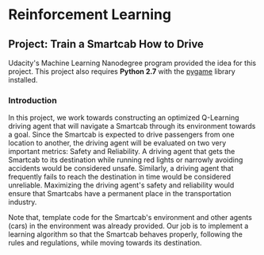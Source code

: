 # Reinforcement Learning
## Project: Train a Smartcab How to Drive

Udacity's Machine Learning Nanodegree program provided the idea for this project. This project also requires **Python 2.7** with the [pygame](https://www.pygame.org/wiki/GettingStarted
) library installed.

### Introduction

In this project, we work towards constructing an optimized Q-Learning driving agent that will navigate a Smartcab through its environment towards a goal. Since the Smartcab is expected to drive passengers from one location to another, the driving agent will be evaluated on two very important metrics: Safety and Reliability. A driving agent that gets the Smartcab to its destination while running red lights or narrowly avoiding accidents would be considered unsafe. Similarly, a driving agent that frequently fails to reach the destination in time would be considered unreliable. Maximizing the driving agent's safety and reliability would ensure that Smartcabs have a permanent place in the transportation industry.

Note that, template code for the Smartcab's environment and other agents (cars) in the environment was already provided. Our job is to implement a learning algorithm so that the Smartcab behaves properly, following the rules and regulations, while moving towards its destination.
